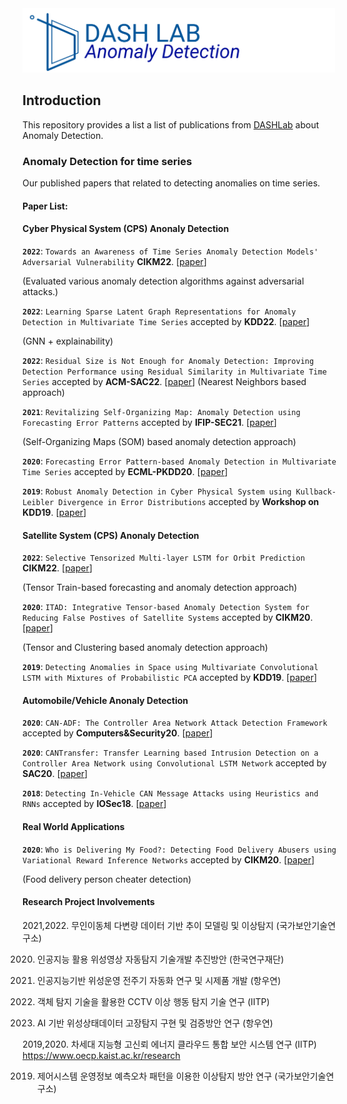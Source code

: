 <img src="asset/Anomlay detection from DASH Lab.png" title="Logo" width="500" />

## Introduction

This repository provides a list a list of publications from [DASHLab](https://dash-lab.github.io/) about Anomaly Detection.

### Anomaly Detection for time series
Our published papers that related to detecting anomalies on time series.

#### Paper List:


#### Cyber Physical System (CPS) Anonaly Detection

**`2022`**: `Towards an Awareness of Time Series Anomaly Detection Models' Adversarial Vulnerability` **CIKM22**. [[paper](https://dl.acm.org/doi/10.1145/3511808.3557073)]

(Evaluated various anomaly detection algorithms against adversarial attacks.)

**`2022`**: `Learning Sparse Latent Graph Representations for Anomaly Detection in Multivariate Time Series` accepted by **KDD22**. [[paper](https://dl.acm.org/doi/abs/10.1145/3534678.3539117)]

(GNN + explainability)

**`2022`**: `Residual Size is Not Enough for Anomaly Detection: Improving Detection Performance using Residual Similarity in Multivariate Time Series` accepted by **ACM-SAC22**. [[paper](https://dl.acm.org/doi/10.1145/3477314.3506990)]
(Nearest Neighbors based approach)

**`2021`**: `Revitalizing Self-Organizing Map: Anomaly Detection using Forecasting Error Patterns` accepted by **IFIP-SEC21**. [[paper](https://link.springer.com/chapter/10.1007/978-3-030-78120-0_25)]

(Self-Organizing Maps (SOM) based anomaly detection approach)

**`2020`**: `Forecasting Error Pattern-based Anomaly Detection in Multivariate Time Series` accepted by **ECML-PKDD20**. [[paper](https://link.springer.com/chapter/10.1007/978-3-030-67667-4_10)]

**`2019`**: `Robust Anomaly Detection in Cyber Physical System using Kullback-Leibler Divergence in Error Distributions` accepted by **Workshop on KDD19**. [[paper](https://kdd-milets.github.io/milets2019/papers/milets19_poster_6.pdf)]



#### Satellite System (CPS) Anonaly Detection

**`2022`**: `Selective Tensorized Multi-layer LSTM for Orbit Prediction` **CIKM22**. [[paper](https://dl.acm.org/doi/abs/10.1145/3511808.3557138)]

(Tensor Train-based forecasting and anomaly detection approach)

**`2020`**: `ITAD: Integrative Tensor-based Anomaly Detection System for Reducing False Postives of Satellite Systems` accepted by **CIKM20**. [[paper](https://dl.acm.org/doi/abs/10.1145/3340531.3412716)]

(Tensor and Clustering based anomaly detection approach)

**`2019`**: `Detecting Anomalies in Space using Multivariate Convolutional LSTM with Mixtures of Probabilistic PCA` accepted by **KDD19**. [[paper](https://dl.acm.org/doi/10.1145/3292500.3330776)]



#### Automobile/Vehicle Anonaly Detection

**`2020`**: `CAN-ADF: The Controller Area Network Attack Detection Framework` accepted by **Computers&Security20**. [[paper](https://www.sciencedirect.com/science/article/pii/S0167404820301292#:~:text=In%20this%20work%2C%20we%20propose,system%20for%20a%20CAN%20bus.&text=Our%20detection%20algorithm%20achieves%20accurate,CAN%20datasets%2C%20outperforming%20prior%20approach.)]

**`2020`**: `CANTransfer: Transfer Learning based Intrusion Detection on a Controller Area Network using Convolutional LSTM Network` accepted by **SAC20**. [[paper](https://dl.acm.org/doi/10.1145/3341105.3373868)]

**`2018`**: `Detecting In-Vehicle CAN Message Attacks using Heuristics and RNNs` accepted by **IOSec18**. [[paper](https://link.springer.com/chapter/10.1007/978-3-030-12085-6_4)]



#### Real World Applications

**`2020`**: `Who is Delivering My Food?: Detecting Food Delivery Abusers using Variational Reward Inference Networks` accepted by **CIKM20**. [[paper](https://dl.acm.org/doi/10.1145/3340531.3412750)]

(Food delivery person cheater detection)



#### Research Project Involvements

2021,2022. 무인이동체 다변량 데이터 기반 추이 모델링 및 이상탐지 (국가보안기술연구소)

2020. 인공지능 활용 위성영상 자동탐지 기술개발 추진방안 (한국연구재단) 

2020. 인공지능기반 위성운영 전주기 자동화 연구 및 시제품 개발 (항우연) 

2020. 객체 탐지 기술을 활용한 CCTV 이상 행동 탐지 기술 연구 (IITP)

2019.  AI 기반 위성상태데이터 고장탐지 구현 및 검증방안 연구 (항우연)

2019,2020. 차세대 지능형 고신뢰 에너지 클라우드 통합 보안 시스템 연구 (IITP) 
https://www.oecp.kaist.ac.kr/research

2019. 제어시스템 운영정보 예측오차 패턴을 이용한 이상탐지 방안 연구 (국가보안기술연구소)




